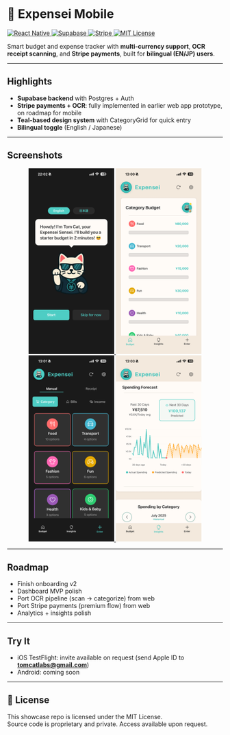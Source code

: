 # 📱 Expensei Mobile  

<p align="left">
  <a href="https://reactnative.dev/">
    <img src="https://img.shields.io/badge/Made%20with-React%20Native-blue?logo=react" alt="React Native"/>
  </a>
  <a href="https://supabase.com/">
    <img src="https://img.shields.io/badge/Backend-Supabase-green?logo=supabase" alt="Supabase"/>
  </a>
  <a href="https://stripe.com/">
    <img src="https://img.shields.io/badge/Payments-Stripe-blueviolet?logo=stripe" alt="Stripe"/>
  </a>
  <a href="LICENSE">
    <img src="https://img.shields.io/badge/License-MIT-yellow.svg" alt="MIT License"/>
  </a>
</p>

Smart budget and expense tracker with **multi-currency support**, **OCR receipt scanning**, and **Stripe payments**, built for **bilingual (EN/JP) users**.  

---

## Highlights
- **Supabase backend** with Postgres + Auth  
- **Stripe payments + OCR**: fully implemented in earlier web app prototype, on roadmap for mobile  
- **Teal-based design system** with CategoryGrid for quick entry  
- **Bilingual toggle** (English / Japanese)  

---

<h2>Screenshots</h2>

<div align="center">
  <a href="./screenshots/onboarding.png">
    <img src="./screenshots/onboarding.png" alt="Onboarding screen" width="200" />
  </a>
  <a href="./screenshots/dashboard.png">
    <img src="./screenshots/dashboard.png" alt="Dashboard screen" width="200" />
  </a>
  <a href="./screenshots/add-expense.png">
    <img src="./screenshots/add-expense.png" alt="Add Expense screen" width="200" />
  </a>
  <a href="./screenshots/analytics.png">
    <img src="./screenshots/analytics.png" alt="Analytics screen" width="200" />
  </a>
</div>

---

## Roadmap
- Finish onboarding v2  
- Dashboard MVP polish  
- Port OCR pipeline (scan → categorize) from web  
- Port Stripe payments (premium flow) from web  
- Analytics + insights polish  

---

## Try It
- iOS TestFlight: invite available on request (send Apple ID to **tomcatlabs@gmail.com**)  
- Android: coming soon

---

## 📄 License
This showcase repo is licensed under the MIT License.  
Source code is proprietary and private. Access available upon request.
